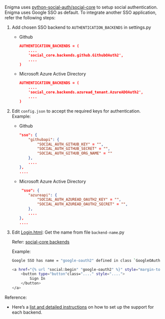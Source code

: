 Enigma uses [python-social-auth/social-core](https://github.com/python-social-auth/social-core) to setup social authentication.
Enigma uses Google SSO as default. To integrate another SSO application, refer the following steps:

1. Add chosen SSO backend to `AUTHENTICATION_BACKENDS` in settings.py
    - Github
        ```json
        AUTHENTICATION_BACKENDS = (
            ....
            'social_core.backends.github.GithubOAuth2',
            ....
        )
        ```
    - Microsoft Azure Active Directory
        ```json
        AUTHENTICATION_BACKENDS = (
            ....
            'social_core.backends.azuread_tenant.AzureADOAuth2',
            ....
        )
        ```
2. Edit `config.json` to accept the required keys for authentication.
    Example:
    - Github
        ```json
        "sso": {
            "githubapi": {
                "SOCIAL_AUTH_GITHUB_KEY" = "",
                "SOCIAL_AUTH_GITHUB_SECRET" = "",
                "SOCIAL_AUTH_GITHUB_ORG_NAME" = ""
            },
            ....
        },
        ....
        ```
    - Microsoft Azure Active Directory
        ```json
         "sso": {
            "azureapi": {
                "SOCIAL_AUTH_AZUREAD_OAUTH2_KEY" = "",
                "SOCIAL_AUTH_AZUREAD_OAUTH2_SECRET" = "",
            },
            ....
        },
        ....
        ```
3. Edit [Login.html](/templates/registration/login.html):
    Get the name from file `backend-name`.py

    Refer: [social-core backends](https://github.com/python-social-auth/social-core/blob/master/social_core/backend/)

    Example:
    ```bash
    Google SSO has name = "google-oauth2" defined in class `GoogleOAuth2`

    <a href="{% url "social:begin" "google-oauth2" %}" style="margin-top:2%">
        <button type="button"class="...." style="....">
            Sign In
        </button>
    </a>
    ```

Reference:
- Here’s a [list and detailed instructions](https://python-social-auth.readthedocs.io/en/latest/backends/index.html) on how to set up the support for each backend.
